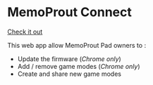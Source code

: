# MemoProut Connect

[Check it out](https://memoprout-pad-connect.web.app/)

This web app allow MemoProut Pad owners to :
+ Update the firmware (_Chrome only_)
+ Add / remove game modes (_Chrome only_)
+ Create and share new game modes

